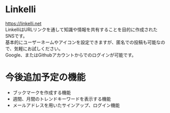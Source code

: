 # Linkelli
https://linkelli.net  
LinkelliはURLリンクを通して知識や情報を共有することを目的に作成されたSNSです。  
基本的にユーザーネームやアイコンを設定できますが、匿名での投稿も可能なので、気軽にお試しください。  
Google、またはGithubアカウントからでのログインが可能です。  

# 今後追加予定の機能
- ブックマークを作成する機能
- 週間、月間のトレンドキーワードを表示する機能
- メールアドレスを用いたサインアップ、ログイン機能
